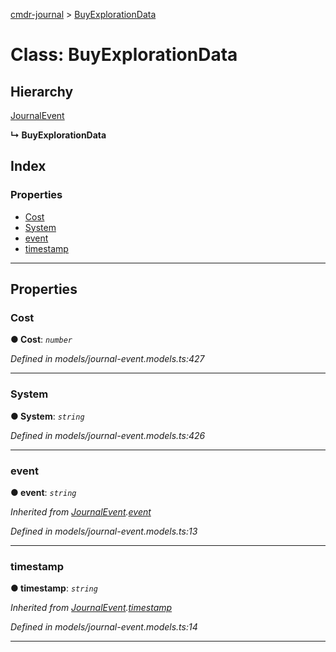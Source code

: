 [cmdr-journal](../README.md) > [BuyExplorationData](../classes/buyexplorationdata.md)



# Class: BuyExplorationData

## Hierarchy


 [JournalEvent](journalevent.md)

**↳ BuyExplorationData**







## Index

### Properties

* [Cost](buyexplorationdata.md#cost)
* [System](buyexplorationdata.md#system)
* [event](buyexplorationdata.md#event)
* [timestamp](buyexplorationdata.md#timestamp)



---
## Properties
<a id="cost"></a>

###  Cost

**●  Cost**:  *`number`* 

*Defined in models/journal-event.models.ts:427*





___

<a id="system"></a>

###  System

**●  System**:  *`string`* 

*Defined in models/journal-event.models.ts:426*





___

<a id="event"></a>

###  event

**●  event**:  *`string`* 

*Inherited from [JournalEvent](journalevent.md).[event](journalevent.md#event)*

*Defined in models/journal-event.models.ts:13*





___

<a id="timestamp"></a>

###  timestamp

**●  timestamp**:  *`string`* 

*Inherited from [JournalEvent](journalevent.md).[timestamp](journalevent.md#timestamp)*

*Defined in models/journal-event.models.ts:14*





___


